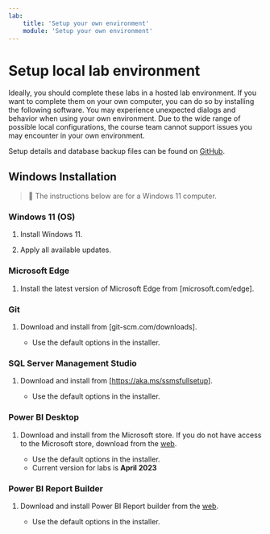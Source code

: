 ```yaml
---
lab:
    title: 'Setup your own environment'
    module: 'Setup your own environment'
---
```


# Setup local lab environment

Ideally, you should complete these labs in a hosted lab environment. If you want to complete them on your own computer, you can do so by installing the following software. You may experience unexpected dialogs and behavior when using your own environment. Due to the wide range of possible local configurations, the course team cannot support issues you may encounter in your own environment.

Setup details and database backup files can be found on [GitHub](https://github.com/MicrosoftLearning/DP-500-Azure-Data-Analyst/tree/main/Allfiles/00-Setup).

## Windows Installation

> &#128221; The instructions below are for a Windows 11 computer.

### Windows 11 (OS)

1. Install Windows 11.

2. Apply all available updates.

### Microsoft Edge

1. Install the latest version of Microsoft Edge from [microsoft.com/edge].

### Git

1. Download and install from [git-scm.com/downloads].

    - Use the default options in the installer.

### SQL Server Management Studio

1. Download and install from [https://aka.ms/ssmsfullsetup].

    - Use the default options in the installer.

### Power BI Desktop

1. Download and install from the Microsoft store. If you do not have access to the Microsoft store, download from the [web](https://www.microsoft.com/download/details.aspx?id=58494).

    - Use the default options in the installer.
    - Current version for labs is **April 2023**

### Power BI Report Builder

1. Download and install Power BI Report builder from the [web](https://www.microsoft.com/download/details.aspx?id=58158).

    - Use the default options in the installer.
